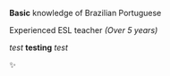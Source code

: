 __Basic__ knowledge of Brazilian Portuguese 

Experienced ESL teacher *(Over 5 years)*

*test* **testing** _test_ 

:sparkles:
